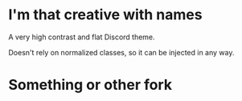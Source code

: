 # I'm that creative with names
A very high contrast and flat Discord theme.

Doesn't rely on normalized classes, so it can be injected in any way.
# Something or other fork
